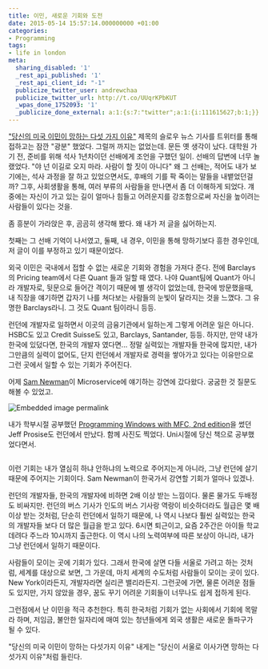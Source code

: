 ```yaml
---
title: 이민, 새로운 기회와 도전
date: 2015-05-14 15:57:14.000000000 +01:00
categories:
- Programming
tags:
- life in london
meta:
  sharing_disabled: '1'
  _rest_api_published: '1'
  _rest_api_client_id: "-1"
  publicize_twitter_user: andrewchaa
  publicize_twitter_url: http://t.co/UUqrKPbKUT
  _wpas_done_1752093: '1'
  _publicize_done_external: a:1:{s:7:"twitter";a:1:{i:111615627;b:1;}}
---
```

<p><a href="http://slownews.kr/15083">"당신의 미국 이민이 망하는 다섯 가지 이유"</a> 제목의 슬로우 뉴스 기사를 트위터를 통해 접하고는 잠깐 "광분" 했었다. 그럴꺼 까지는 없었는데. 문든 옛 생각이 났다. 대학원 가기 전, 준비를 위해 석사 1년차이던 선배에게 조언을 구했던 일이. 선배의 답변에 너무 놀랬었다. "야 넌 이길로 오지 마라. 사람이 할 짓이 아니다" 왜 그 선배는, 적어도 내가 보기에는, 석사 과정을 잘 하고 있었으면서도, 후배의 기를 팍 죽이는 말들을 내뱉었던걸까? 그후, 사회생활을 통해, 여러 부류의 사람들을 만나면서 좀 더 이해하게 되었다. 걔 중에는 자신이 가고 있는 길이 얼마나 힘들고 어려운지를 강조함으로써 자신을 높이려는 사람들이 있다는 것을.</p>
<p>좀 흥분이 가라앉은 후, 곰곰히 생각해 봤다. 왜 내가 저 글을 싫어하는지.</p>
<p>첫째는 그 선배 기억이 나서였고, 둘째, 내 경우, 이민을 통해 망하기보다 흥한 경우인데, 저 글이 이를 부정하고 있기 때문이었다.</p>
<p>외국 이민은 국내에서 접할 수 없는 새로운 기회와 경험을 가져다 준다. 전에 Barclays의 Pricing team에서 다른 Quant 들과 일할 때 였다. 나야 Quant팀에 Quant가 아니라 개발자로, 뒷문으로 들어간 격이기 때문에 별 생각이 없었는데, 한국에 방문했을때, 내 직장을 얘기하면 갑자기 나를 쳐다보는 사람들의 눈빛이 달라지는 것을 느꼈다. 그 유명한 Barclays라니. 그 것도 Quant 팀이라니 등등.</p>
<p>런던에 개발자로 일하면서 이곳의 금융기관에서 일하는게 그렇게 어려운 일은 아니다. HSBC도 있고 Credit Suisse도 있고, Barclays, Santander, 등등. 하지만, 만약 내가 한국에 있덨다면, 한국의 개발자 였다면... 정말 실력있는 개발자들 한국에 많지만, 내가 그만큼의 실력이 없어도, 단지 런던에서 개발자로 경력을 쌓아가고 있다는 이유만으로 그런 곳에서 일할 수 있는 기회가 주어진다.</p>
<p>어제 <a href="http://samnewman.io/books/building_microservices/">Sam Newman</a>이 Microservice에 얘기하는 강연에 갔다왔다. 궁굼한 것 질문도 해볼 수 있었고.</p>
<p><img src="{{ site.baseurl }}/assets/CE53zsVXIAETPCe.jpg:large" alt="Embedded image permalink" /></p>
<p>내가 학부시절 공부했던 <a href="http://www.amazon.co.uk/Programming-Windows-MFC-Jeff-Prosise/dp/1572316950">Programming Windows with MFC, 2nd edition</a>을 썼던 Jeff Prosise도 런던에서 만났다. 함께 사진도 찍었다. Uni시절에 당신 책으로 공부했었다면서.</p>
<p><img src="{{ site.baseurl }}/assets/3300_95038430515_8041739_n.jpg?oh=b13b9d88417d8f17ed615b075fcd8e5c&amp;oe=55C9F822" alt="" /></p>
<p>이런 기회는 내가 열심히 하냐 안하냐의 노력으로 주어지는게 아니라, 그냥 런던에 살기 때문에 주어지는 기회이다. Sam Newman이 한국가서 강연할 기회가 얼마나 있겠나.</p>
<p>런던의 개발자들, 한국의 개발자에 비하면 2배 이상 받는 느낌이다. 물론 물가도 두배정도 비싸지만. 런던의 버스 기사가 인도의 버스 기사랑 역랑이 비슷하더라도 월급은 몇 배이상 받는 것처럼, 단순히 런던에서 일하기 때문에, 나 역시 나보다 훨씬 실력있는 한국의 개발자들 보다 더 많은 월급을 받고 있다. 6시면 퇴근이고, 요즘 2주간은 아이들 학교 데려다 주느라 10시까지 출근한다. 이 역시 나의 노력여부에 따른 보상이 아니라, 내가 그냥 런던에서 일하기 때문이다.</p>
<p>사람들이 모이는 곳에 기회가 있다. 그래서 한국에 살면 다들 서울로 가려고 하는 것처럼, 세계를 대상으로 보면, 그 가운데, 마치 세계의 수도처럼 사람들이 모이는 곳이 있다. New York이라든지, 개발자라면 실리콘 밸리라든지. 그런곳에 가면, 물론 어려운 점들도 있지만, 가지 않았을 경우, 꿈도 꾸기 어려운 기회들이 너무나도 쉽게 접하게 된다.</p>
<p>그런점에서 난 이민을 적극 추천한다. 특히 한국처럼 기회가 없는 사회에서 기회에 목말라 하며, 저임금, 불안한 일자리에 매여 있는 청년들에게 외국 생활은 새로운 돌파구가 될 수 있다.</p>
<p>"당신의 미국 이민이 망하는 다섯가지 이유" 내게는 "당신이 서울로 이사가면 망하는 다섯가지 이유"처럼 들린다.</p>
